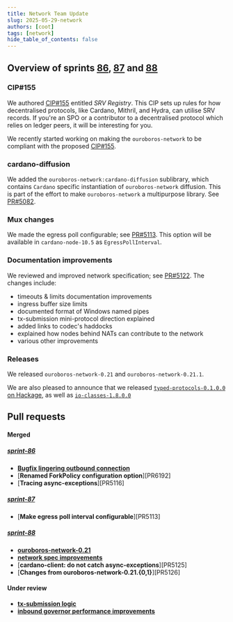 ```yaml
---
title: Network Team Update
slug: 2025-05-29-network
authors: [coot]
tags: [network]
hide_table_of_contents: false
---
```


## Overview of sprints [86][sprint-86], [87][sprint-87] and [88][sprint-88]

### CIP#155

We authored [CIP#155] entitled _SRV Registry_.  This CIP sets up rules for how
decentralised protocols, like Cardano, Mithril, and Hydra, can utilise SRV records.
If you're an SPO or a contributor to a decentralised protocol which relies on
ledger peers, it will be interesting for you. 

We recently started working on making the `ouroboros-network` to be compliant with the proposed [CIP#155].

### cardano-diffusion

We added the `ouroboros-network:cardano-diffusion` sublibrary, which contains
`Cardano` specific instantiation of `ouroboros-network` diffusion.  This is
part of the effort to make `ouroboros-network` a multipurpose library.  See
[PR#5082].

### Mux changes

We made the egress poll configurable; see [PR#5113].  This option will be available
in `cardano-node-10.5` as `EgressPollInterval`.

### Documentation improvements

We reviewed and improved network specification; see [PR#5122].  The changes include:

* timeouts & limits documentation improvements
* ingress buffer size limits
* documented format of Windows named pipes
* tx-submission mini-protocol direction explained
* added links to codec's haddocks
* explained how nodes behind NATs can contribute to the network
* various other improvements

### Releases

We released `ouroboros-network-0.21` and `ouroboros-network-0.21.1`.

We are also pleased to announce that we released [`typed-protocols-0.1.0.0` on
Hackage][typed-protocols-0.1.0.0], as well as
[`io-classes-1.8.0.0`][io-classes-1.8.0.0]

## Pull requests

#### Merged

##### [sprint-86]
* [**Bugfix lingering outbound connection**][PR#5110]
* [**Renamed ForkPolicy configuration option**][PR6192]
* [**Tracing async-exceptions**][PR5116]

##### [sprint-87]
* [**Make egress poll interval configurable**][PR5113]

##### [sprint-88]
* [**ouroboros-network-0.21**][PR#5120]
* [**network spec improvements**][PR#5122]
* [**cardano-client: do not catch async-exceptions**][PR5125]
* [**Changes from ouroboros-network-0.21.{0,1}**][PR5126]

#### Under review

* [**tx-submission logic**][PR#4887]
* [**inbound governor performance improvements**][PR#5104]


[sprint-86]: https://github.com/orgs/IntersectMBO/projects/5/views/1?filterQuery=sprint%3A%22Sprint+86%22
[sprint-87]: https://github.com/orgs/IntersectMBO/projects/5/views/1?filterQuery=sprint%3A%22Sprint+87%22
[sprint-88]: https://github.com/orgs/IntersectMBO/projects/5/views/1?filterQuery=sprint%3A%22Sprint+88%22

[CIP#155]: https://github.com/cardano-foundation/CIPs/pull/1033
[PR#4887]: https://github.com/IntersectMBO/ouroboros-network/pull/4887
[PR#5082]: https://github.com/IntersectMBO/ouroboros-network/pull/5082
[PR#5104]: https://github.com/IntersectMBO/ouroboros-network/pull/5104
[PR#5110]: https://github.com/IntersectMBO/ouroboros-network/pull/5110
[PR#5113]: https://github.com/IntersectMBO/ouroboros-network/pull/5113
[PR#5116]: https://github.com/IntersectMBO/ouroboros-network/pull/5116
[PR#5120]: https://github.com/IntersectMBO/ouroboros-network/pull/5120
[PR#5122]: https://github.com/IntersectMBO/ouroboros-network/pull/5122
[PR#5125]: https://github.com/IntersectMBO/ouroboros-network/pull/5125
[PR#5126]: https://github.com/IntersectMBO/ouroboros-network/pull/5126

[PR#6192]: https://github.com/IntersectMBO/cardano-node/pull/6192
[typed-protocols-0.1.0.0]: https://hackage.haskell.org/package/typed-protocols-1.0.0.0
[io-classes-1.8.0.0]: https://hackage.haskell.org/package/io-classes-1.8.0.0
